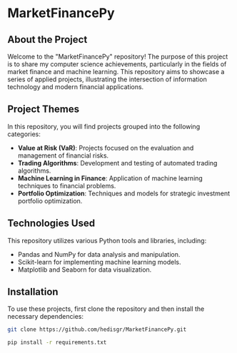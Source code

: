 # MarketFinancePy

## About the Project

Welcome to the "MarketFinancePy" repository! The purpose of this project is to share my computer science achievements, particularly in the fields of market finance and machine learning. This repository aims to showcase a series of applied projects, illustrating the intersection of information technology and modern financial applications.

## Project Themes

In this repository, you will find projects grouped into the following categories:

- **Value at Risk (VaR)**: Projects focused on the evaluation and management of financial risks.
- **Trading Algorithms**: Development and testing of automated trading algorithms.
- **Machine Learning in Finance**: Application of machine learning techniques to financial problems.
- **Portfolio Optimization**: Techniques and models for strategic investment portfolio optimization.

## Technologies Used

This repository utilizes various Python tools and libraries, including:

- Pandas and NumPy for data analysis and manipulation.
- Scikit-learn for implementing machine learning models.
- Matplotlib and Seaborn for data visualization.

## Installation

To use these projects, first clone the repository and then install the necessary dependencies:

```bash
git clone https://github.com/hedisgr/MarketFinancePy.git

pip install -r requirements.txt

